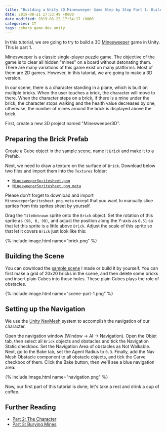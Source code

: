 ```yaml
---
title: "Building a Unity 3D Minesweeper Game Step by Step Part 1: Building the Scene"
date: 2019-08-21 17:53:49 +0800
date_modified: 2019-08-22 17:54:17 +0800
categories: IT
tags: csharp game-dev unity
---
```


In this tutorial, we are going to try to build a 3D [Minesweeper](https://en.wikipedia.org/wiki/Minesweeper_(video_game)) game in Unity. This is part 1.

Minesweeper is a classic single-player puzzle game. The objective of the game is to clear all hidden "mines" on a board without detonating them. There are many variations of this game exist on many platforms. Most of them are 2D games. However, in this tutorial, we are going to make a 3D version.

In our scene, there is a character standing in a plane, which is built on multiple bricks. When the user touches a brick, the character will move to there. When the character steps on a brick, if there is a mine under the brick, the character stops walking and the health value decreases by one, otherwise, the number of mines around the brick is displayed above the brick.

First, create a new 3D project named "Minesweeper3D".

## Preparing the Brick Prefab

Create a Cube object in the sample scene, name it `Brick` and make it to a Prefab.

Next, we need to draw a texture on the surface of `Brick`. Download below two files and import them into the `Textures` folder:

- [`MinesweeperSpritesheet.png`](https://github.com/alexddhuang/Minesweeper3D/blob/part1/Assets/Textures/MinesweeperSpritesheet.png)
- [`MinesweeperSpritesheet.png.meta`](https://github.com/alexddhuang/Minesweeper3D/blob/part1/Assets/Textures/MinesweeperSpritesheet.png.meta)

Please don't forget to download and import `MinesweeperSpritesheet.png.meta` except that you want to manually slice sprites from this sprites sheet by yourself.

Drag the `TileUnknown` sprite onto the `Brick` object. Set the rotation of this sprite as `(90, 0, 90)`, and adjust the position along the Y-axis as `0.51` so that let this sprite is a little above `Brick`. Adjust the scale of this sprite so that let it covers `Brick` just look like this:

{% include image.html name="brick.png" %}

## Building the Scene

You can download the [sample scene](https://github.com/alexddhuang/Minesweeper3D/blob/part1/Assets/Scenes/SampleScene.unity) I made or build it by yourself. You can first make a grid of 20x20 bricks in the scene, and then delete some bricks and insert plain Cubes into those holes. These plain Cubes plays the role of obstacles.

{% include image.html name="scene-part-1.png" %}

## Setting up the Navigation

We use the [Unity NavMesh](https://docs.unity3d.com/Manual/nav-Overview.html) system to accomplish the navigation of our character.

Open the navigation window (Window -> AI -> Navigation). Open the Objet tab, then select all `Brick` objects and obstacles and tick the Navigation Static checkbox. Set the Navigation Area of obstacles as Not Walkable. Next, go to the Bake tab, set the Agent Radius to `0.3`. Finally, add the Nav Mesh Obstacle component to all obstacle objects, and tick the Carve checkbox of them. Click the Bake button, then we'll see a blue navigation area:

{% include image.html name="navigation.png" %}

Now, our first part of this tutorial is done, let's take a rest and drink a cup of coffee.

## Further Reading

- [Part 2: The Character](/2019/08/22/building-a-unity-3d-minesweeper-game-step-by-step-part-2-the-character.html)
- [Part 3: Burying Mines](/2019/08/22/building-a-unity-3d-minesweeper-game-step-by-step-part-3-burying-mines.html)

